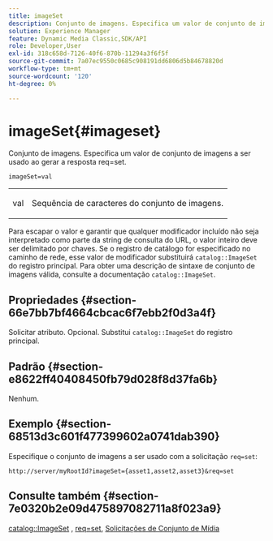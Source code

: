 ```yaml
---
title: imageSet
description: Conjunto de imagens. Especifica um valor de conjunto de imagens a ser usado ao gerar a resposta req=set.
solution: Experience Manager
feature: Dynamic Media Classic,SDK/API
role: Developer,User
exl-id: 318c658d-7126-40f6-870b-11294a3f6f5f
source-git-commit: 7a07ec9550c0685c908191dd6806d5b84678820d
workflow-type: tm+mt
source-wordcount: '120'
ht-degree: 0%

---
```


# imageSet{#imageset}

Conjunto de imagens. Especifica um valor de conjunto de imagens a ser usado ao gerar a resposta req=set.

`imageSet=val`

<table id="simpletable_F697691D166C407D82233664814F4663"> 
 <tr class="strow"> 
  <td class="stentry"> <p><span class="codeph"> <span class="varname"> val</span></span> </p> </td> 
  <td class="stentry"> <p>Sequência de caracteres do conjunto de imagens. </p></td> 
 </tr> 
</table>

Para escapar o valor e garantir que qualquer modificador incluído não seja interpretado como parte da string de consulta do URL, o valor inteiro deve ser delimitado por chaves. Se o registro de catálogo for especificado no caminho de rede, esse valor de modificador substituirá `catalog::ImageSet` do registro principal. Para obter uma descrição de sintaxe de conjunto de imagens válida, consulte a documentação `catalog::ImageSet`.

## Propriedades {#section-66e7bb7bf4664cbcac6f7ebb2f0d3a4f}

Solicitar atributo. Opcional. Substitui `catalog::ImageSet` do registro principal.

## Padrão {#section-e8622ff40408450fb79d028f8d37fa6b}

Nenhum.

## Exemplo {#section-68513d3c601f477399602a0741dab390}

Especifique o conjunto de imagens a ser usado com a solicitação `req=set`:

`http://server/myRootId?imageSet={asset1,asset2,asset3}&req=set`

## Consulte também {#section-7e0320b2e09d475897082711a8f023a9}

[catalog::ImageSet](/help/aem-is-ir-api/is-api/image-catalog/image-serving-api-ref/c-image-catalog-reference/c-image-svg-data-reference/c-image-data-reference/r-imageset-cat.md) , [req=set](../../../../../is-api/http-ref/image-serving-api-ref/c-http-protocol-reference/c-command-reference/r-req/r-req.md#reference-907cdb4a97034db7ad94695f25552e76), [Solicitações de Conjunto de Mídia](../../../../../is-api/http-ref/image-serving-api-ref/c-http-protocol-reference/c-syntax-and-features/r-media-set-requests.md#reference-f2f2aa11208b47609fe17848d3b86a0b)
